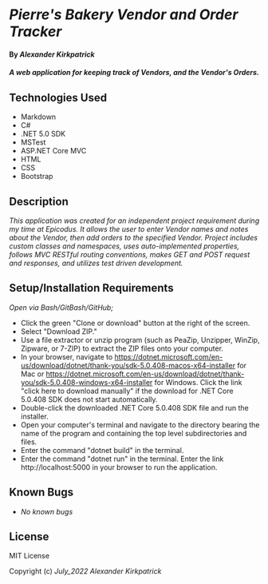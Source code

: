 # _Pierre's Bakery Vendor and Order Tracker_

#### By _**Alexander Kirkpatrick**_

#### _A web application for keeping track of Vendors, and the Vendor's Orders._

## Technologies Used

* Markdown
* C#
* .NET 5.0 SDK
* MSTest
* ASP.NET Core MVC
* HTML
* CSS 
* Bootstrap

## Description

_This application was created for an independent project requirement during my time at Epicodus. It allows the user to enter Vendor names and notes about the Vendor, then add orders to the specified Vendor. Project includes custom classes and namespaces, uses auto-implemented properties, follows MVC RESTful routing conventions, makes GET and POST request and responses, and utilizes test driven development._

## Setup/Installation Requirements

_Open via Bash/GitBash/GitHub;_
* Click the green "Clone or download" button at the right of the screen.
* Select "Download ZIP."
* Use a file extractor or unzip program (such as PeaZip, Unzipper, WinZip, Zipware, or 7-ZIP) to extract the ZIP files onto your computer.
* In your browser, navigate to https://dotnet.microsoft.com/en-us/download/dotnet/thank-you/sdk-5.0.408-macos-x64-installer for Mac or https://dotnet.microsoft.com/en-us/download/dotnet/thank-you/sdk-5.0.408-windows-x64-installer for Windows. Click the link "click here to download manually" if the download for .NET Core 5.0.408 SDK does not start automatically.
* Double-click the downloaded .NET Core 5.0.408 SDK file and run the installer.
* Open your computer's terminal and navigate to the directory bearing the name of the program and containing the top level subdirectories and files.
* Enter the command "dotnet build" in the terminal.
* Enter the command "dotnet run" in the terminal.  Enter the link http://localhost:5000 in your browser to run the application.

## Known Bugs

* _No known bugs_  

## License

MIT License

Copyright (c) _July_2022_ _Alexander Kirkpatrick_